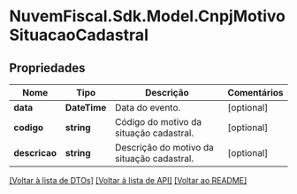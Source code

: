 # NuvemFiscal.Sdk.Model.CnpjMotivoSituacaoCadastral

## Propriedades

Nome | Tipo | Descrição | Comentários
------------ | ------------- | ------------- | -------------
**data** | **DateTime** | Data do evento. | [optional] 
**codigo** | **string** | Código do motivo da situação cadastral. | [optional] 
**descricao** | **string** | Descrição do motivo da situação cadastral. | [optional] 

[[Voltar à lista de DTOs]](../README.md#documentation-for-models) [[Voltar à lista de API]](../README.md#documentation-for-api-endpoints) [[Voltar ao README]](../README.md)

